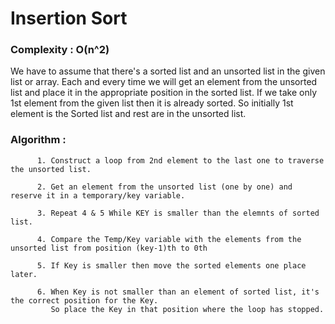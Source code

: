 # Insertion Sort

### Complexity : O(n^2)

We have to assume that there's a sorted list and an unsorted list in the given list or array.
Each and every time we will get an element from the unsorted list and place it in the appropriate position in the sorted list.
If we take only 1st element from the given list then it is already sorted. So initially 1st element is the Sorted list and rest are in the unsorted list.

### Algorithm :

          1. Construct a loop from 2nd element to the last one to traverse the unsorted list.
          
          2. Get an element from the unsorted list (one by one) and reserve it in a temporary/key variable.
         
          3. Repeat 4 & 5 While KEY is smaller than the elemnts of sorted list.
         
          4. Compare the Temp/Key variable with the elements from the unsorted list from position (key-1)th to 0th
         
          5. If Key is smaller then move the sorted elements one place later.
         
          6. When Key is not smaller than an element of sorted list, it's the correct position for the Key.
             So place the Key in that position where the loop has stopped.
    
